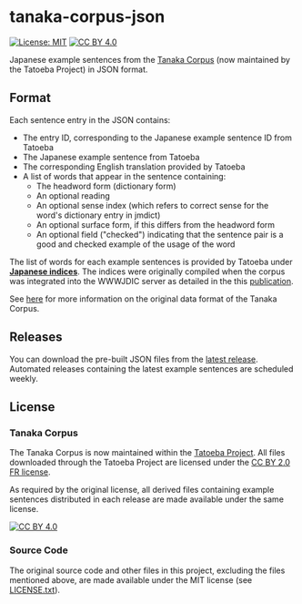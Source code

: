 # tanaka-corpus-json

[![License: MIT](https://img.shields.io/badge/License-MIT-yellow.svg)](https://opensource.org/licenses/MIT) [![CC BY 4.0][cc-by-shield]][cc-by] 

Japanese example sentences from the [Tanaka Corpus](https://www.edrdg.org/wiki/index.php/Tanaka_Corpus) (now maintained by the Tatoeba Project) in JSON format.

## Format

Each sentence entry in the JSON contains:
* The entry ID, corresponding to the Japanese example sentence ID from Tatoeba
* The Japanese example sentence from Tatoeba
* The corresponding English translation provided by Tatoeba
* A list of words that appear in the sentence containing:
  * The headword form (dictionary form)
  * An optional reading
  * An optional sense index (which refers to correct sense for the word's dictionary entry in jmdict)
  * An optional surface form, if this differs from the headword form
  * An optional field ("checked") indicating that the sentence pair is a good and checked example of the usage of the word
 
The list of words for each example sentences is provided by Tatoeba under  [<b>Japanese indices</b>](https://tatoeba.org/en/downloads).  The indices were originally compiled when the corpus was integrated into the WWWJDIC server as detailed in the this [publication](https://www.edrdg.org/~jwb/paperdir/dicexamples.html).

See [here](https://dict.longdo.com/about/hintcontents/tanakacorpus.html) for more information on the original data format of the Tanaka Corpus.

## Releases

You can download the pre-built JSON files from the [latest release](https://github.com/mwhirls/tanaka-corpus-json/releases/latest).  Automated releases containing the latest example sentences are scheduled weekly.

## License

### Tanaka Corpus

The Tanaka Corpus is now maintained within the [Tatoeba Project](https://tatoeba.org/en/downloads).  All files downloaded through the Tatoeba Project are licensed under the [CC BY 2.0 FR license][cc-by].

As required by the original license, all derived files containing example sentences distributed in each release are made available under the same license.

[![CC BY 4.0][cc-by-image]][cc-by]

[cc-by]: https://creativecommons.org/licenses/by/2.0/fr/deed.en
[cc-by-image]: https://i.creativecommons.org/l/by/4.0/88x31.png
[cc-by-shield]: https://img.shields.io/badge/License-CC%20BY%204.0-lightgrey.svg

### Source Code
The original source code and other files in this project, excluding the files mentioned above, are made available under the MIT license (see [LICENSE.txt](LICENSE.txt)).
